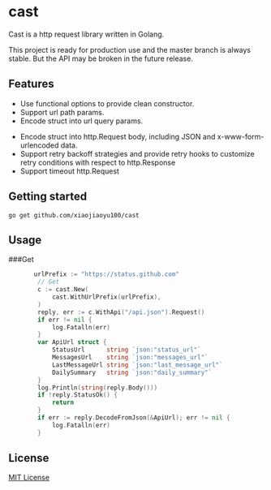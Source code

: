 # cast

Cast is a http request library written in Golang.

This project is ready for production use and the master branch is always stable. But the API may be broken in the future release.

## Features

+ Use functional options to provide clean constructor.
+ Support url path params. 
+ Encode struct into url query params.
* Encode struct into http.Request body, including JSON and x-www-form-urlencoded data.
* Support retry backoff strategies and provide retry hooks to customize retry conditions with respect to http.Response
* Support timeout http.Request



## Getting started

    go get github.com/xiaojiaoyu100/cast
    
## Usage

###Get

```go
	   urlPrefix := "https://status.github.com"
       	// Get
       	c := cast.New(
       		cast.WithUrlPrefix(urlPrefix),
       	)
       	reply, err := c.WithApi("/api.json").Request()
       	if err != nil {
       		log.Fatalln(err)
       	}
       	var ApiUrl struct {
       		StatusUrl      string `json:"status_url"`
       		MessagesUrl    string `json:"messages_url"`
       		LastMessageUrl string `json:"last_message_url"`
       		DailySummary   string `json:"daily_summary"`
       	}
       	log.Println(string(reply.Body()))
       	if !reply.StatusOk() {
       		return
       	}
       	if err := reply.DecodeFromJson(&ApiUrl); err != nil {
       		log.Fatalln(err)
       	}
```

## License

[MIT License](LICENSE)


